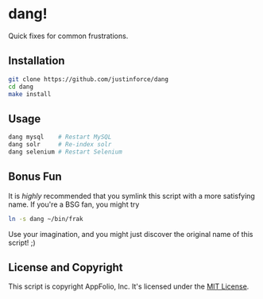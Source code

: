 dang!
=====

Quick fixes for common frustrations.

Installation
------------

```sh
git clone https://github.com/justinforce/dang
cd dang
make install
```

Usage
-----

```sh
dang mysql    # Restart MySQL
dang solr     # Re-index solr
dang selenium # Restart Selenium
```

Bonus Fun
---------

It is _highly_ recommended that you symlink this script with a more satisfying
name. If you're a BSG fan, you might try

```sh
ln -s dang ~/bin/frak
```

Use your imagination, and you might just discover the original name of this
script! ;)

License and Copyright
---------------------

This script is copyright AppFolio, Inc. It's licensed under the
[MIT License][mit-license].

[mit-license]: http://www.opensource.org/licenses/MIT
